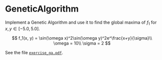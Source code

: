 # GeneticAlgorithm

Implement a Genetic Algorithm and use it to find the global maxima of $f_1$ for $x,y \in [−5.0,5.0]$.

$$
f_1(x, y) = \sin(\omega x)^2\sin(\omega y)^2e^\frac{x+y}{\sigma}\\
\omega = 10\\
\sigma = 2
$$

See the file [`exercise_ga.pdf`](exercise_ga.pdf).
